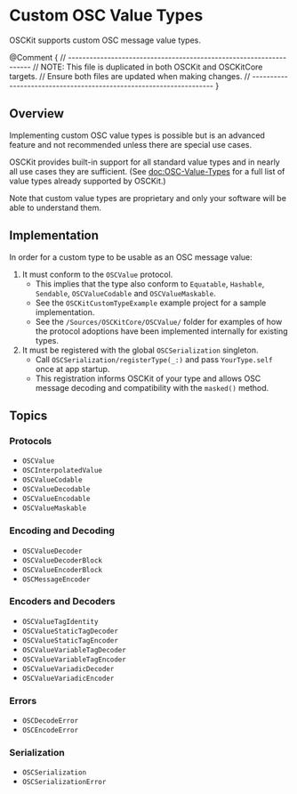 # Custom OSC Value Types

OSCKit supports custom OSC message value types.

@Comment {
    // -------------------------------------------------------------------
    // NOTE: This file is duplicated in both OSCKit and OSCKitCore targets.
    //         Ensure both files are updated when making changes.
    // -------------------------------------------------------------------
}

## Overview

Implementing custom OSC value types is possible but is an advanced feature and not recommended unless there are special use cases.

OSCKit provides built-in support for all standard value types and in nearly all use cases they are sufficient. (See <doc:OSC-Value-Types> for a full list of value types already supported by OSCKit.)

Note that custom value types are proprietary and only your software will be able to understand them.

## Implementation

In order for a custom type to be usable as an OSC message value:

1. It must conform to the ``OSCValue`` protocol.
   - This implies that the type also conform to `Equatable`, `Hashable`, `Sendable`, ``OSCValueCodable`` and ``OSCValueMaskable``.
   - See the `OSCKitCustomTypeExample` example project for a sample implementation.
   - See the `/Sources/OSCKitCore/OSCValue/` folder for examples of how the protocol adoptions have been implemented internally for existing types.
2. It must be registered with the global ``OSCSerialization`` singleton.
   - Call ``OSCSerialization/registerType(_:)`` and pass `YourType.self` once at app startup.
   - This registration informs OSCKit of your type and allows OSC message decoding and compatibility with the `masked()` method.

## Topics

### Protocols

- ``OSCValue``
- ``OSCInterpolatedValue``
- ``OSCValueCodable``
- ``OSCValueDecodable``
- ``OSCValueEncodable``
- ``OSCValueMaskable``

### Encoding and Decoding

- ``OSCValueDecoder``
- ``OSCValueDecoderBlock``
- ``OSCValueEncoderBlock``
- ``OSCMessageEncoder``

### Encoders and Decoders

- ``OSCValueTagIdentity``
- ``OSCValueStaticTagDecoder``
- ``OSCValueStaticTagEncoder``
- ``OSCValueVariableTagDecoder``
- ``OSCValueVariableTagEncoder``
- ``OSCValueVariadicDecoder``
- ``OSCValueVariadicEncoder``

### Errors

- ``OSCDecodeError``
- ``OSCEncodeError``

### Serialization

- ``OSCSerialization``
- ``OSCSerializationError``
